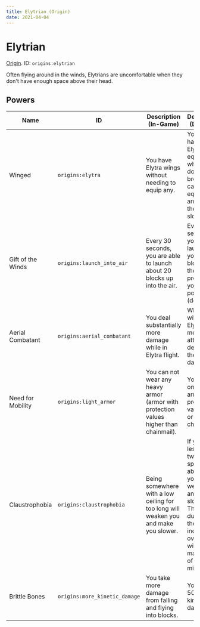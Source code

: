 ```yaml
---
title: Elytrian (Origin)
date: 2021-04-04
---
```

# Elytrian

[Origin](../misc/origins.md). ID: `origins:elytrian`

Often flying around in the winds, Elytrians are uncomfortable when they don't have enough space above their head.

## Powers

Name | ID | Description (In-Game) | Description (Detailed)
-----|----|-----------------------|------------------------
Winged | `origins:elytra` | You have Elytra wings without needing to equip any. | You always have an Elytra equipped, which doesn't break. You can still equip armor in the chest slot.
Gift of the Winds | `origins:launch_into_air` | Every 30 seconds, you are able to launch about 20 blocks up into the air. | Every 30 seconds you can launch yourself 20 blocks into the air by pressing your active power key (default: G).
Aerial Combatant | `origins:aerial_combatant` | You deal substantially more damage while in Elytra flight. | While flying with your Elytra, your melee attacks deal double the damage.
Need for Mobility | `origins:light_armor` | You can not wear any heavy armor (armor with protection values higher than chainmail). | You can only wear armor with protection values less or equal to chainmail.
Claustrophobia | `origins:claustrophobia` | Being somewhere with a low ceiling for too long will weaken you and make you slower. | If you have less than two blocks space above you, you get weakness and slowness. The duration of the effect increases over time, with a maximum of 3 minutes.
Brittle Bones | `origins:more_kinetic_damage` | You take more damage from falling and flying into blocks. | You take 50% more kinetic damage.

